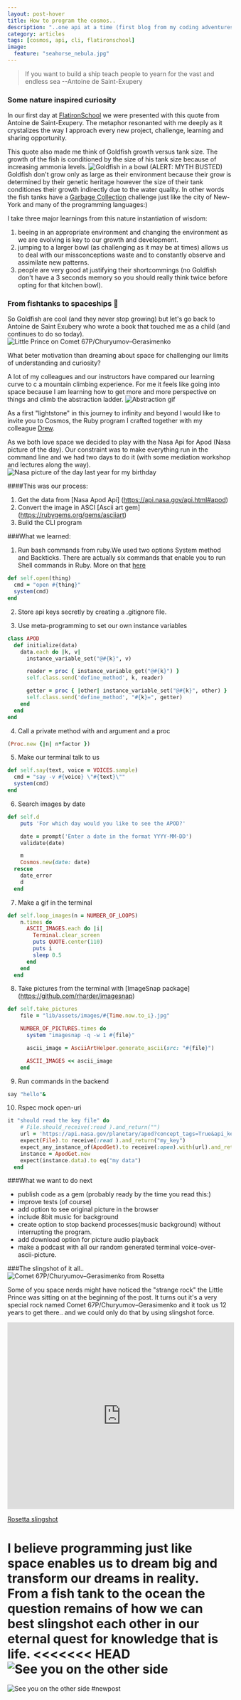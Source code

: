 ```yaml
---
layout: post-hover
title: How to program the cosmos..
description: "..one api at a time (first blog from my coding adventures at Flatiron School)"
category: articles
tags: [cosmos, api, cli, flatironschool]
image:
  feature: "seahorse_nebula.jpg"
---
```


> If you want to build a ship teach people to yearn for the vast and endless sea
--Antoine de Saint-Exupery

### Some nature inspired curiosity

In our first day at [FlatironSchool](http://flatironschool.com) we were presented with this quote from Antoine de Saint-Exupery. The metaphor resonanted with me deeply as it crystalizes the way I approach every new project, challenge, learning and sharing opportunity.

This quote also made me think of Goldfish growth versus tank size. The growth of the fish is conditioned by the size of his tank size because of increasing ammonia levels.
![Goldfish in a bowl](/images/fish.jpg)
(ALERT: MYTH BUSTED) Goldfish don't grow only as large as their environment because their grow is determined by their genetic heritage however the size of their tank conditiones their growth indirectly due to the water quality. In other words the fish tanks have a [Garbage Collection](https://en.wikipedia.org/wiki/Garbage_collection_(computer_science)#Limited_environments) challenge just like the city of New-York and many of the programming languages:)

I take three major learnings from this nature instantiation of wisdom:
1.  beeing in an appropriate environment and changing the environment as we are evolving is key to our growth and development.
2. jumping to a larger bowl (as challenging as it may be at times) allows us to deal with our missconceptions waste and to constantly observe and assimilate new patterns.
3. people are very good at justifying their shortcommings (no Goldfish don't have a 3 seconds memory so you should really think twice before opting for that kitchen bowl).

### From fishtanks to spaceships :rocket:
So Goldfish are cool (and they never stop growing) but let's go back to Antoine de Saint Exubery who wrote a book that touched me as a child (and continues to do so today).
![Little Prince on Comet 67P/Churyumov–Gerasimenko](/images/Little_prince.png)

What beter motivation than dreaming about space for challenging our limits of understanding and curiosity?

A lot of my colleagues and our instructors have compared our learning curve to c a mountain climbing experience. For me it feels like going into space because I am learning how to get more and more perspective on things and climb the abstraction ladder.
![Abstraction gif](/images/abstraction.gif)

As a first "lightstone" in this journey to infinity and beyond I would like to invite you to Cosmos, the Ruby program I crafted together with my colleague [Drew](https://twitter.com/drewfromspace).  

As we both love space we decided to play with the Nasa Api for Apod (Nasa picture of the day). Our constraint was to make everything run in the command line and we had two days to do it (with some mediation workshop and lectures along the way).
![Nasa picture of the day last year for my birthday](/images/birthday_apod.jpg)

####This was our process:

1. Get the data from [Nasa Apod Api] (https://api.nasa.gov/api.html#apod)
2. Convert the image in ASCI [Ascii art gem] (https://rubygems.org/gems/asciiart)
3. Build the CLI program

###What we learned:

1. Run bash commands from ruby.We used two options System method and Backticks. There are actually six commands that enable you to run Shell commands in Ruby. More on that [here](http://tech.natemurray.com/2007/03/ruby-shell-commands.html)

```ruby
def self.open(thing)
  cmd = "open #{thing}"
  system(cmd)
end
```

2. Store api keys secretly by creating a .gitignore file.

3. Use meta-programming to set our own instance variables

```ruby
class APOD
  def initialize(data)
    data.each do |k, v|
      instance_variable_set("@#{k}", v)

      reader = proc { instance_variable_get("@#{k}") }
      self.class.send('define_method', k, reader)

      getter = proc { |other| instance_variable_set("@#{k}", other) }
      self.class.send('define_method', "#{k}=", getter)
    end
  end
end
```

4. Call a private method with and argument and a proc
```ruby
(Proc.new {|n| n*factor })
```
5. Make our terminal talk to us

  ```ruby
  def self.say(text, voice = VOICES.sample)
    cmd = "say -v #{voice} \"#{text}\""
    system(cmd)
  end
  ```
6. Search images by date

```ruby
def self.d
    puts 'For which day would you like to see the APOD?'

    date = prompt('Enter a date in the format YYYY-MM-DD')
    validate(date)

    m
    Cosmos.new(date: date)
  rescue
    date_error
    d
  end
```

7. Make a gif in the terminal

```ruby
def self.loop_images(n = NUMBER_OF_LOOPS)
    n.times do
      ASCII_IMAGES.each do |i|
        Terminal.clear_screen
        puts QUOTE.center(110)
        puts i
        sleep 0.5
      end
    end
  end
```
8. Take pictures from the terminal with [ImageSnap package] (https://github.com/rharder/imagesnap)

```ruby
def self.take_pictures
    file = "lib/assets/images/#{Time.now.to_i}.jpg"

    NUMBER_OF_PICTURES.times do
      system "imagesnap -q -w 1 #{file}"

      ascii_image = AsciiArtHelper.generate_ascii(src: "#{file}")

      ASCII_IMAGES << ascii_image
    end
```
9. Run commands in the backend

```ruby
say "hello"&
```

10. Rspec mock open-uri

```ruby
it "should read the key file" do
    # File.should_receive(:read ).and_return("")
    url = 'https://api.nasa.gov/planetary/apod?concept_tags=True&api_key=my_key&format=JSON'
    expect(File).to receive(:read ).and_return("my_key")
    expect_any_instance_of(ApodGet).to receive(:open).with(url).and_return('"my data"')
    instance = ApodGet.new
    expect(instance.data).to eq("my data")
  end
```


###What we want to do next
- publish code as a gem (probably ready by the time you read this:)
- improve tests (of course)
- add option to see original picture in the browser
- include 8bit music for background
- create option to stop backend processes(music background) without interrupting the program.
- add download option for picture audio playback
- make a podcast with all our random generated terminal voice-over-ascii-picture.

###The slingshot of it all..
![Comet 67P/Churyumov–Gerasimenko from Rosetta](/images/comet.jpg)

Some of you space nerds might have noticed the "strange rock" the Little Prince was sitting on at the beginning of the post. It turns out it's a very special rock named Comet 67P/Churyumov–Gerasimenko and it took us 12 years to get there.. and we could only do that by using slingshot force.

<iframe width="510" height=" 420" src="https://youtu.be/ktrtvCvZb28" frameborder="0" allowfullscreen></iframe>

[Rosetta slingshot](https://youtu.be/ktrtvCvZb28 "Rosetta slingshot")

I believe programming just like space enables us to dream big and transform our dreams in reality. From a fish tank to the ocean the question remains of how we can best slingshot each other in our eternal quest for knowledge that is life.
<<<<<<< HEAD
![See you on the other side](/images/imagesnap_stef_ascii.png)
=======
![See you on the other side](images/imagesnap_stef_ascii.png)
#newpost
